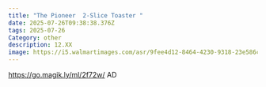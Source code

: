 ```yaml
---
title: "The Pioneer  2-Slice Toaster "
date: 2025-07-26T09:38:38.376Z
tags: 2025-07-26
Category: other
description: 12.XX
image: https://i5.walmartimages.com/asr/9fee4d12-8464-4230-9318-23e586c6cad7.ef3fa7252a9e0ed9c7b3e21217add76f.jpeg?odnHeight=2000&odnWidth=2000&odnBg=FFFFFF
---
```

https://go.magik.ly/ml/2f72w/
AD